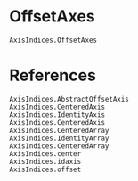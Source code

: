 # OffsetAxes



```@docs
AxisIndices.OffsetAxes
```

# References

```@docs
AxisIndices.AbstractOffsetAxis
AxisIndices.CenteredAxis
AxisIndices.IdentityAxis
AxisIndices.CenteredAxis
AxisIndices.CenteredArray
AxisIndices.IdentityArray
AxisIndices.CenteredArray
AxisIndices.center
AxisIndices.idaxis
AxisIndices.offset
```
